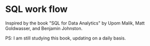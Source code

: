 # SQL work flow
 
Inspired by the book "SQL for Data Analytics" by Upom Malik, Matt Goldwasser, and Benjamin Johnston.

PS: I am still studying this book, updating on a daily basis.
